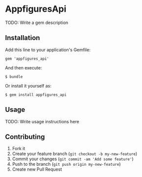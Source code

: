 # AppfiguresApi

TODO: Write a gem description

## Installation

Add this line to your application's Gemfile:

    gem 'appfigures_api'

And then execute:

    $ bundle

Or install it yourself as:

    $ gem install appfigures_api

## Usage

TODO: Write usage instructions here

## Contributing

1. Fork it
2. Create your feature branch (`git checkout -b my-new-feature`)
3. Commit your changes (`git commit -am 'Add some feature'`)
4. Push to the branch (`git push origin my-new-feature`)
5. Create new Pull Request
